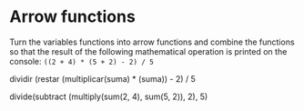 # Arrow functions

Turn the variables functions into arrow functions and combine the functions so that the result of the following mathematical operation is printed on the console: `((2 + 4) * (5 + 2) - 2) / 5`

dividir (restar (multiplicar(suma) * (suma)) - 2) / 5


divide(subtract (multiply(sum(2, 4), sum(5, 2)), 2), 5)